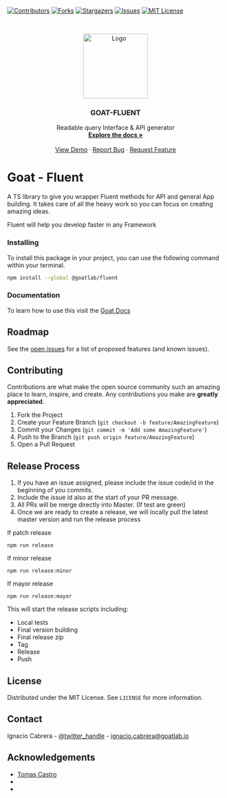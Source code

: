 <!-- PROJECT SHIELDS -->

[![Contributors][contributors-shield]][contributors-url]
[![Forks][forks-shield]][forks-url]
[![Stargazers][stars-shield]][stars-url]
[![Issues][issues-shield]][issues-url]
[![MIT License][license-shield]][license-url]

<!-- PROJECT LOGO -->
<br />
<p align="center">
  <a href="https://github.com/github_username/repo">
       <img src="https://docs.goatlab.io/logo.png" alt="Logo" width="150" height="150">
  </a>

  <h3 align="center">GOAT-FLUENT</h3>

  <p align="center">
    Readable query Interface & API generator
    <br />
    <a href="https://docs.goatlab.io/#/0.1.0/fluent/fluent"><strong>Explore the docs »</strong></a>
    <br />
    <br />
    <a href="https://github.com/goat-io/fluent/repo">View Demo</a>
    ·
    <a href="https://github.com/goat-io/fluent/issues">Report Bug</a>
    ·
    <a href="https://github.com/goat-io/fluent/issues">Request Feature</a>
  </p>
</p>

# Goat - Fluent

A TS library to give you wrapper Fluent methods for API and general App building. It takes care of all the heavy work so you can focus on creating amazing ideas.

Fluent will help you develop faster in any Framework

### Installing

To install this package in your project, you can use the following command within your terminal.

```bash
npm install --global @goatlab/fluent
```

### Documentation

To learn how to use this visit the [Goat Docs](https://docs.goatlab.io/#/0.1.0/fluent/fluent)

<!-- ROADMAP -->

## Roadmap

See the [open issues](https://github.com/github_username/repo/issues) for a list of proposed features (and known issues).

<!-- CONTRIBUTING -->

## Contributing

Contributions are what make the open source community such an amazing place to learn, inspire, and create. Any contributions you make are **greatly appreciated**.

1. Fork the Project
2. Create your Feature Branch (`git checkout -b feature/AmazingFeature`)
3. Commit your Changes (`git commit -m 'Add some AmazingFeature'`)
4. Push to the Branch (`git push origin feature/AmazingFeature`)
5. Open a Pull Request

## Release Process

1. If you have an issue assigned, please include the issue code/id in the beginning of you commits.
2. Include the issue id also at the start of your PR message.
3. All PRs will be merge directly into Master. (If test are green)
4. Once we are ready to create a release, we will locally pull the latest master version and run the release process

If patch release

```
npm run release
```

If minor release

```
npm run release:minor
```

If mayor release

```
npm run release:mayor
```

This will start the release scripts including:

- Local tests
- Final version building
- Final release zip
- Tag
- Release
- Push

<!-- LICENSE -->

## License

Distributed under the MIT License. See `LICENSE` for more information.

<!-- CONTACT -->

## Contact

Ignacio Cabrera - [@twitter_handle](https://twitter.com/cabrerabywaters) - ignacio.cabrera@goatlab.io

<!-- ACKNOWLEDGEMENTS -->

## Acknowledgements

- [Tomas Castro]()
- []()
- []()

<!-- MARKDOWN LINKS & IMAGES -->
<!-- https://www.markdownguide.org/basic-syntax/#reference-style-links -->

[contributors-shield]: https://img.shields.io/github/contributors/othneildrew/Best-README-Template.svg?style=flat-square
[contributors-url]: https://github.com/goat-io/fluent/graphs/contributors
[forks-shield]: https://img.shields.io/github/forks/othneildrew/Best-README-Template.svg?style=flat-square
[forks-url]: https://github.com/goat-io/fluent/network/members
[stars-shield]: https://img.shields.io/github/stars/othneildrew/Best-README-Template.svg?style=flat-square
[stars-url]: https://github.com/goat-io/fluent/stargazers
[issues-shield]: https://img.shields.io/github/issues/othneildrew/Best-README-Template.svg?style=flat-square
[issues-url]: https://github.com/goat-io/fluent/issues
[license-shield]: https://img.shields.io/github/license/othneildrew/Best-README-Template.svg?style=flat-square
[license-url]: https://github.com/goat-io/fluent/blob/master/LICENSE.txt
[linkedin-shield]: https://img.shields.io/badge/-LinkedIn-black.svg?style=flat-square&logo=linkedin&colorB=555
[linkedin-url]: https://linkedin.com/in/othneildrew
[product-screenshot]: images/screenshot.png
